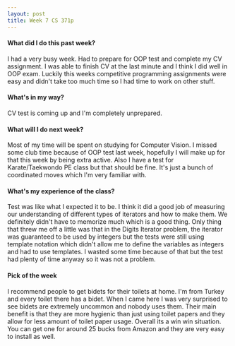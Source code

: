 ```yaml
---
layout: post
title: Week 7 CS 371p
---
```

#### What did I do this past week?

I had a very busy week. Had to prepare for OOP test and complete my CV assignment. I was able to finish CV at the last minute and I think I did well in OOP exam. Luckily this weeks competitive programming assignments were easy and didn't take too much time so I had time to work on other stuff. 

#### What's in my way?

CV test is coming up and I'm completely unprepared. 

#### What will I do next week?

Most of my time will be spent on studying for Computer Vision. I missed some club time because of OOP test last week, hopefully I will make up for that this week by being extra active. Also I have a test for Karate/Taekwondo PE class but that should be fine. It's just a bunch of coordinated moves which I'm very familiar with.

#### What's my experience of the class?

Test was like what I expected it to be. I think it did a good job of measuring our understanding of different types of iterators and how to make them. We definitely didn't have to memorize much which is a good thing. Only thing that threw me off a little was that in the Digits Iterator problem, the iterator was guaranteed to be used by integers but the tests were still using template notation which didn't allow me to define the variables as integers and had to use templates. I wasted some time because of that but the test had plenty of time anyway so it was not a problem. 

#### Pick of the week

I recommend people to get bidets for their toilets at home. I'm from Turkey and every toilet there has a bidet. When I came here I was very surprised to see bidets are extremely uncommon and nobody uses them. Their main benefit is that they are more hygienic than just using toilet papers and they allow for less amount of toilet paper usage. Overall its a win win situation. You can get one for around 25 bucks from Amazon and they are very easy to install as well.  
